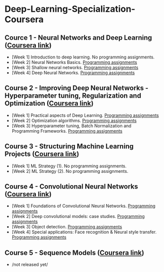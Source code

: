 # Deep-Learning-Specialization-Coursera

## Cource 1 - Neural Networks and Deep Learning ([Coursera link](https://www.coursera.org/learn/neural-networks-deep-learning))

  * [Week 1] Introduction to deep learning. No programming assignments.
  * [Week 2] Neural Networks Basics. [Programming assignments](/Deep-Learning-Specialization-Coursera/Course-1-Neural-Networks-and-Deep-Learning/week-2)
  * [Week 3] Shallow neural networks. [Programming assignments](/Deep-Learning-Specialization-Coursera/Course-1-Neural-Networks-and-Deep-Learning/week-3)
  * [Week 4] Deep Neural Networks. [Programming assignments](/Deep-Learning-Specialization-Coursera/Course-1-Neural-Networks-and-Deep-Learning/week-4)
  
## Course 2 - Improving Deep Neural Networks -  Hyperparameter tuning, Regularization and Optimization ([Coursera link](https://www.coursera.org/learn/deep-neural-network))

  * [Week 1] Practical aspects of Deep Learning. [Programming assignments](/Deep-Learning-Specialization-Coursera/Course-2-Improving-Deep-Neural-Networks-Hyperparameter-tuning-Regularization-and-Optimization/week-1)
  * [Week 2] Optimization algorithms. [Programming assignments](/Deep-Learning-Specialization-Coursera/Course-2-Improving-Deep-Neural-Networks-Hyperparameter-tuning-Regularization-and-Optimization/week-2)
  * [Week 3] Hyperparameter tuning, Batch Normalization and Programming Frameworks. [Programming assignments](/Deep-Learning-Specialization-Coursera/Course-2-Improving-Deep-Neural-Networks-Hyperparameter-tuning-Regularization-and-Optimization/week-3)

## Course 3 - Structuring Machine Learning Projects ([Coursera link](https://www.coursera.org/learn/machine-learning-projects))


  * [Week 1] ML Strategy (1). No programming assignments.
  * [Week 2] ML Strategy (2). No programming assignments.
  
## Course 4 - Convolutional Neural Networks ([Coursera link](https://www.coursera.org/learn/convolutional-neural-networks))

  * [Week 1] Foundations of Convolutional Neural Networks. [Programming assignments](/Deep-Learning-Specialization-Coursera/Course-4-Convolutional-Neural-Networks/week-1)
  * [Week 2] Deep convolutional models: case studies. [Programming assignments](/Deep-Learning-Specialization-Coursera/Course-4-Convolutional-Neural-Networks/week-2)
  * [Week 3] Object detection. [Programming assignments](/Deep-Learning-Specialization-Coursera/Course-4-Convolutional-Neural-Networks/week-3)
  * [Week 4] Special applications: Face recognition & Neural style transfer. [Programming assignments](/Deep-Learning-Specialization-Coursera/Course-4-Convolutional-Neural-Networks/week-4)
  
## Course 5 - Sequence Models ([Coursera link](https://www.coursera.org/learn/nlp-sequence-models))

  * /not released yet/
